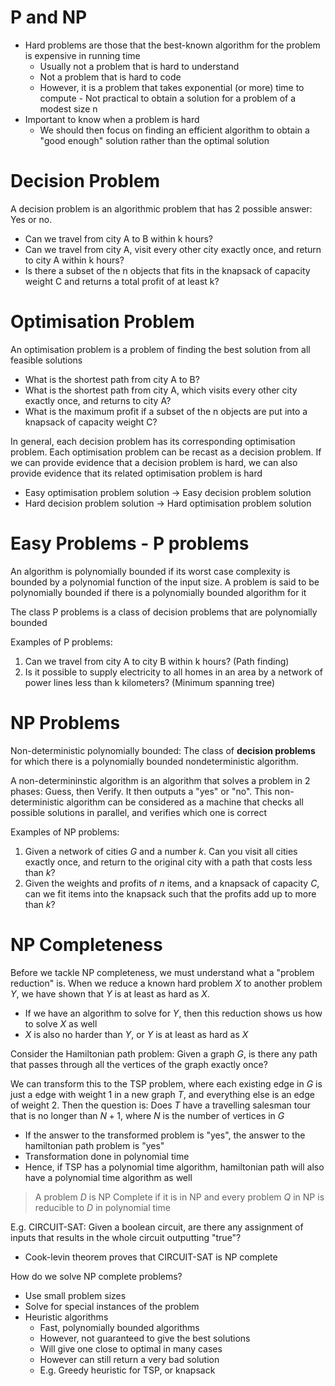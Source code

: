 # P and NP

-   Hard problems are those that the best-known algorithm for the problem is expensive in running time
    -   Usually not a problem that is hard to understand
    -   Not a problem that is hard to code
    -   However, it is a problem that takes exponential (or more) time to compute - Not practical to obtain a solution for a problem of a modest size n
-   Important to know when a problem is hard
    -   We should then focus on finding an efficient algorithm to obtain a "good enough" solution rather than the optimal solution

# Decision Problem

A decision problem is an algorithmic problem that has 2 possible answer: Yes or no.

-   Can we travel from city A to B within k hours?
-   Can we travel from city A, visit every other city exactly once, and return to city A within k hours?
-   Is there a subset of the n objects that fits in the knapsack of capacity weight C and returns a total profit of at least k?

# Optimisation Problem

An optimisation problem is a problem of finding the best solution from all feasible solutions

-   What is the shortest path from city A to B?
-   What is the shortest path from city A, which visits every other city exactly once, and returns to city A?
-   What is the maximum profit if a subset of the n objects are put into a knapsack of capacity weight C?

In general, each decision problem has its corresponding optimisation problem. Each optimisation problem can be recast as a decision problem. If we can provide evidence that a decision problem is hard, we can also provide evidence that its related optimisation problem is hard

-   Easy optimisation problem solution -> Easy decision problem solution
-   Hard decision problem solution -> Hard optimisation problem solution

# Easy Problems - P problems

An algorithm is polynomially bounded if its worst case complexity is bounded by a polynomial function of the input size. A problem is said to be polynomially bounded if there is a polynomially bounded algorithm for it

The class P problems is a class of decision problems that are polynomially bounded

Examples of P problems:

1. Can we travel from city A to city B within k hours? (Path finding)
2. Is it possible to supply electricity to all homes in an area by a network of power lines less than k kilometers? (Minimum spanning tree)

# NP Problems

Non-deterministic polynomially bounded: The class of **decision problems** for which there is a polynomially bounded nondeterministic algorithm.

A non-determininstic algorithm is an algorithm that solves a problem in 2 phases: Guess, then Verify. It then outputs a "yes" or "no". This non-deterministic algorithm can be considered as a machine that checks all possible solutions in parallel, and verifies which one is correct

Examples of NP problems:

1. Given a network of cities $G$ and a number $k$. Can you visit all cities exactly once, and return to the original city with a path that costs less than $k$?
2. Given the weights and profits of $n$ items, and a knapsack of capacity $C$, can we fit items into the knapsack such that the profits add up to more than $k$?

# NP Completeness

Before we tackle NP completeness, we must understand what a "problem reduction" is. When we reduce a known hard problem $X$ to another problem $Y$, we have shown that $Y$ is at least as hard as $X$.

-   If we have an algorithm to solve for $Y$, then this reduction shows us how to solve $X$ as well
-   $X$ is also no harder than $Y$, or $Y$ is at least as hard as $X$

Consider the Hamiltonian path problem: Given a graph $G$, is there any path that passes through all the vertices of the graph exactly once?

We can transform this to the TSP problem, where each existing edge in $G$ is just a edge with weight 1 in a new graph $T$, and everything else is an edge of weight 2. Then the question is: Does $T$ have a travelling salesman tour that is no longer than $N + 1$, where $N$ is the number of vertices in $G$

-   If the answer to the transformed problem is "yes", the answer to the hamiltonian path problem is "yes"
-   Transformation done in polynomial time
-   Hence, if TSP has a polynomial time algorithm, hamiltonian path will also have a polynomial time algorithm as well

> A problem $D$ is NP Complete if it is in NP and every problem $Q$ in NP is reducible to $D$ in polynomial time

E.g. CIRCUIT-SAT: Given a boolean circuit, are there any assignment of inputs that results in the whole circuit outputting "true"?

-   Cook-levin theorem proves that CIRCUIT-SAT is NP complete

How do we solve NP complete problems?

-   Use small problem sizes
-   Solve for special instances of the problem
-   Heuristic algorithms
    -   Fast, polynomially bounded algorithms
    -   However, not guaranteed to give the best solutions
    -   Will give one close to optimal in many cases
    -   However can still return a very bad solution
    -   E.g. Greedy heuristic for TSP, or knapsack
